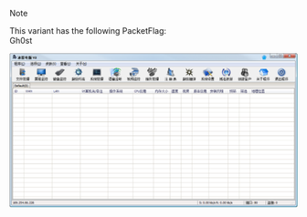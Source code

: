 > [!NOTE]  
> This variant has the following PacketFlag:  
> Gh0st    
  
![Screenshot](https://raw.githubusercontent.com/Cryakl/Ultimate-RAT-Collection/refs/heads/main/Gh0stRat/%e5%86%b0%e5%ae%a2%e4%b8%93%e7%89%88Gh0st/Screenshot.png)
